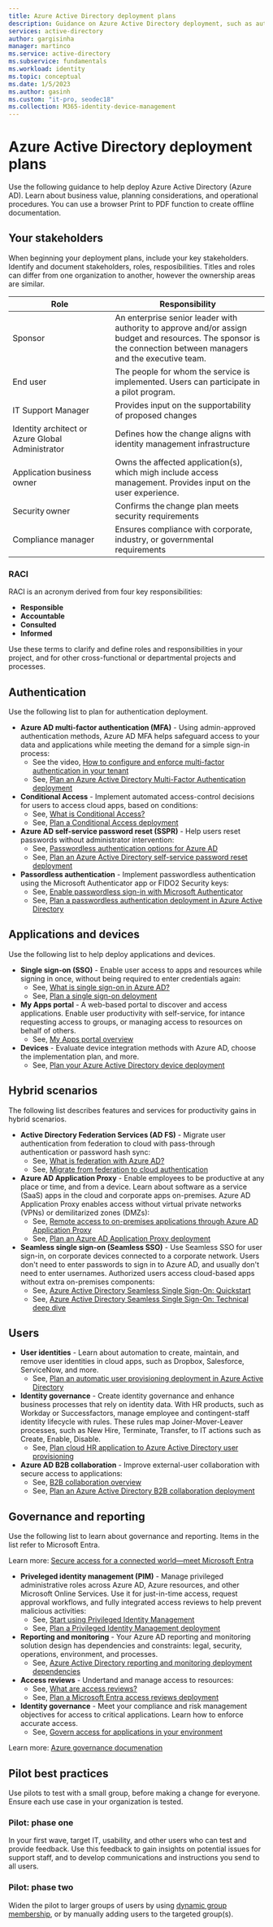 ```yaml
---
title: Azure Active Directory deployment plans
description: Guidance on Azure Active Directory deployment, such as authentication, devices, hybrid scenarios, governance, and more.
services: active-directory
author: gargisinha
manager: martinco
ms.service: active-directory
ms.subservice: fundamentals
ms.workload: identity
ms.topic: conceptual
ms.date: 1/5/2023
ms.author: gasinh
ms.custom: "it-pro, seodec18"
ms.collection: M365-identity-device-management
---
```


# Azure Active Directory deployment plans

Use the following guidance to help deploy Azure Active Directory (Azure AD). Learn about business value, planning considerations, and operational procedures. You can use a browser Print to PDF function to create offline documentation.

## Your stakeholders

When beginning your deployment plans, include your key stakeholders. Identify and document stakeholders, roles, resposibilities. Titles and roles can differ from one organization to another, however the ownership areas are similar.

|Role |Responsibility |
|-|-|
|Sponsor|An enterprise senior leader with authority to approve and/or assign budget and resources. The sponsor is the connection between managers and the executive team.|
|End user|The people for whom the service is implemented. Users can participate in a pilot program.|
|IT Support Manager|Provides input on the supportability of proposed changes |
|Identity architect or Azure Global Administrator|Defines how the change aligns with identity management infrastructure|
|Application business owner |Owns the affected application(s), which migh include access management. Provides input on the user experience.
|Security owner|Confirms the change plan meets security requirements|
|Compliance manager|Ensures compliance with corporate, industry, or governmental requirements|

### RACI

RACI is an acronym derived from four key responsibilities: 

* **Responsible** 
* **Accountable**
* **Consulted**
* **Informed**

Use these terms to clarify and define roles and responsibilities in your project, and for other cross-functional or departmental projects and processes.

## Authentication

Use the following list to plan for authentication deployment. 

* **Azure AD multi-factor authentication (MFA)** - Using admin-approved authentication methods, Azure AD MFA helps safeguard access to your data and applications while meeting the demand for a simple sign-in process: 
  * See the video, [How to configure and enforce multi-factor authentication in your tenant](https://www.youtube.com/watch?v=qNndxl7gqVM)
  * See, [Plan an Azure Active Directory Multi-Factor Authentication deployment](../authentication/howto-mfa-getstarted.md) 
* **Conditional Access** - Implement automated access-control decisions for users to access cloud apps, based on conditions: 
  * See, [What is Conditional Access?](/azure/active-directory/conditional-access/overview)
  * See, [Plan a Conditional Access deployment](../conditional-access/plan-conditional-access.md)
* **Azure AD self-service password reset (SSPR)** - Help users reset passwords without administrator intervention:
  * See, [Passwordless authentication options for Azure AD](/articles/active-directory/authentication/concept-authentication-passwordless.md)
  * See, [Plan an Azure Active Directory self-service password reset deployment](../authentication/howto-sspr-deployment.md) 
* **Passordless authentication** - Implement passwordless authentication using the Microsoft Authenticator app or FIDO2 Security keys:
  * See, [Enable passwordless sign-in with Microsoft Authenticator](/azure/active-directory/authentication/howto-authentication-passwordless-phone)
  * See, [Plan a passwordless authentication deployment in Azure Active Directory](../authentication/howto-authentication-passwordless-deployment.md)

## Applications and devices

Use the following list to help deploy applications and devices.

* **Single sign-on (SSO)** - Enable user access to apps and resources while signing in once, without being required to enter credentials again: 
  * See, [What is single sign-on in Azure AD?](/articles/active-directory/manage-apps/what-is-single-sign-on.md)
  * See, [Plan a single sign-on deloyment](../manage-apps/plan-sso-deployment.md)
* **My Apps portal** - A web-based portal to discover and access applications. Enable user productivity with self-service, for intance requesting access to groups, or managing access to resources on behalf of others. 
  * See, [My Apps portal overview](/azure/active-directory/manage-apps/myapps-overview)
* **Devices** - Evaluate device integration methods with Azure AD, choose the implementation plan, and more.
  * See, [Plan your Azure Active Directory device deployment](../devices/plan-device-deployment.md)  


## Hybrid scenarios  

The following list describes features and services for productivity gains in hybrid scenarios.

* **Active Directory Federation Services (AD FS)** - Migrate user authentication from federation to cloud with pass-through authentication or password hash sync:
  *  See, [What is federation with Azure AD?](/articles/active-directory/hybrid/whatis-fed.md)
  *  See, [Migrate from federation to cloud authentication](../hybrid/migrate-from-federation-to-cloud-authentication.md)
* **Azure AD Application Proxy** - Enable employees to be productive at any place or time, and from a device. Learn about software as a service (SaaS) apps in the cloud and corporate apps on-premises. Azure AD Application Proxy enables access without virtual private networks (VPNs) or demilitarized zones (DMZs):
  * See, [Remote access to on-premises applications through Azure AD Application Proxy](/articles/active-directory/app-proxy/application-proxy.md)
  * See, [Plan an Azure AD Application Proxy deployment](../app-proxy/application-proxy-deployment-plan.md)
* **Seamless single sign-on (Seamless SSO)** - Use Seamless SSO for user sign-in, on corporate devices connected to a corporate network. Users don't need to enter passwords to sign in to Azure AD, and usually don't need to enter usernames. Authorized users access cloud-based apps without extra on-premises components:
  * See, [Azure Active Directory Seamless Single Sign-On: Quickstart](../hybrid/how-to-connect-sso-quick-start.md) 
  * See, [Azure Active Directory Seamless Single Sign-On: Technical deep dive](/articles/active-directory/hybrid/how-to-connect-sso-how-it-works.md)

## Users

* **User identities** - Learn about automation to create, maintain, and remove user identities in cloud apps, such as Dropbox, Salesforce, ServiceNow, and more. 
  * See, [Plan an automatic user provisioning deployment in Azure Active Directory](../app-provisioning/plan-auto-user-provisioning.md)
* **Identity governance** - Create identity governance and enhance business processes that rely on identity data. With HR products, such as Workday or Successfactors, manage employee and contingent-staff identity lifecycle with rules. These rules map Joiner-Mover-Leaver processes, such as New Hire, Terminate, Transfer, to IT actions such as Create, Enable, Disable.
  * See, [Plan cloud HR application to Azure Active Directory user provisioning](../app-provisioning/plan-cloud-hr-provision.md) 
* **Azure AD B2B collaboration** - Improve external-user collaboration with secure access to applications: 
  * See, [B2B collaboration overview](/azure/active-directory/external-identities/what-is-b2b)
  * See, [Plan an Azure Active Directory B2B collaboration deployment](../fundamentals/secure-external-access-resources.md)

## Governance and reporting

Use the following list to learn about governance and reporting. Items in the list refer to Microsoft Entra. 

Learn more: [Secure access for a connected world—meet Microsoft Entra](https://www.microsoft.com/en-us/security/blog/?p=114039)

* **Priveleged identity management (PIM)** - Manage privileged administrative roles across Azure AD, Azure resources, and other Microsoft Online Services. Use it for just-in-time access, request approval workflows, and fully integrated access reviews to help prevent malicious activities: 
  * See, [Start using Privileged Identity Management](/azure/active-directory/privileged-identity-management/pim-getting-started)
  * See, [Plan a Privileged Identity Management deployment](../privileged-identity-management/pim-deployment-plan.md) 
* **Reporting and monitoring** - Your Azure AD reporting and monitoring solution design has dependencies and constraints: legal, security, operations, environment, and processes. 
  * See, [Azure Active Directory reporting and monitoring deployment dependencies](../reports-monitoring/plan-monitoring-and-reporting.md)
* **Access reviews** - Undertand and manage access to resources:
  * See, [What are access reviews?](/articles/active-directory/governance/access-reviews-overview.md)
  * See, [Plan a Microsoft Entra access reviews deployment](../governance/deploy-access-reviews.md)  
* **Identity governance** - Meet your compliance and risk management objectives for access to critical applications. Learn how to enforce accurate access.
  * See, [Govern access for applications in your environment](../governance/identity-governance-applications-prepare.md)
  
Learn more: [Azure governance documenation](/azure/governance/)

## Pilot best practices

Use pilots to test with a small group, before making a change for everyone. Ensure each use case in your organization is tested.

### Pilot: phase one

In your first wave, target IT, usability, and other users who can test and provide feedback. Use this feedback to gain insights on potential issues for support staff, and to develop communications and instructions you send to all users.

### Pilot: phase two

Widen the pilot to larger groups of users by using [dynamic group membership](../enterprise-users/groups-dynamic-membership.md), or by manually adding users to the targeted group(s).
